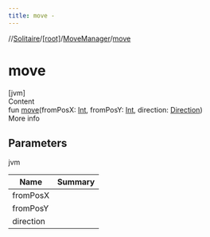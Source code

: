 ```yaml
---
title: move -
---
```

//[Solitaire](../../index.md)/[[root]](../index.md)/[MoveManager](index.md)/[move](move.md)



# move  
[jvm]  
Content  
fun [move](move.md)(fromPosX: [Int](https://kotlinlang.org/api/latest/jvm/stdlib/kotlin/-int/index.html), fromPosY: [Int](https://kotlinlang.org/api/latest/jvm/stdlib/kotlin/-int/index.html), direction: [Direction](../-direction/index.md))  
More info  


## Parameters  
  
jvm  
  
|  Name|  Summary| 
|---|---|
| <a name="/MoveManager/move/#kotlin.Int#kotlin.Int#Direction/PointingToDeclaration/"></a>fromPosX| <a name="/MoveManager/move/#kotlin.Int#kotlin.Int#Direction/PointingToDeclaration/"></a>
| <a name="/MoveManager/move/#kotlin.Int#kotlin.Int#Direction/PointingToDeclaration/"></a>fromPosY| <a name="/MoveManager/move/#kotlin.Int#kotlin.Int#Direction/PointingToDeclaration/"></a>
| <a name="/MoveManager/move/#kotlin.Int#kotlin.Int#Direction/PointingToDeclaration/"></a>direction| <a name="/MoveManager/move/#kotlin.Int#kotlin.Int#Direction/PointingToDeclaration/"></a>
  
  



